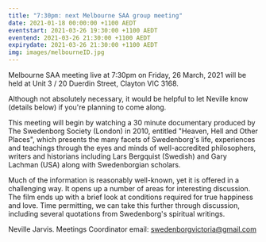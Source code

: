 ```yaml
---
title: "7:30pm: next Melbourne SAA group meeting"
date: 2021-01-18 00:00:00 +1100 AEDT
eventstart: 2021-03-26 19:30:00 +1100 AEDT
eventend: 2021-03-26 21:30:00 +1100 AEDT
expirydate: 2021-03-26 21:30:00 +1100 AEDT
img: images/melbourneID.jpg
---
```


Melbourne SAA meeting live at 7:30pm on Friday, 26 March, 2021 will be held at Unit 3 / 20 Duerdin Street, Clayton VIC 3168.

Although not absolutely necessary, it would be helpful to let Neville know (details below) if you're planning to come along.

This meeting will begin by watching a 30 minute documentary produced by The Swedenborg Society (London) in 2010, entitled "Heaven, Hell and Other Places", which presents the many facets of Swedenborg's life, experiences and teachings through the eyes and minds of well-accredited philosophers, writers and historians including Lars Bergquist (Swedish) and Gary Lachman (USA) along with Swedenborgian scholars.

Much of the information is reasonably well-known, yet it is offered in a challenging way.  It opens up a number of areas for interesting discussion.  The film ends up with a brief look at conditions required for true happiness and love.  Time permitting, we can take this further through discussion, including several quotations from Swedenborg's spiritual writings.

Neville Jarvis.
Meetings Coordinator
email: swedenborgvictoria@gmail.com
